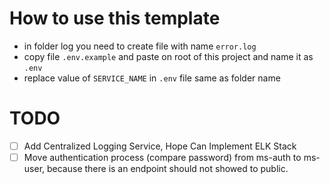 # How to use this template
- in folder log you need to create file with name `error.log`
- copy file `.env.example` and paste on root of this project and name it as `.env`
- replace value of `SERVICE_NAME` in `.env` file same as folder name

# TODO
- [ ] Add Centralized Logging Service, Hope Can Implement ELK Stack
- [ ] Move authentication process (compare password) from ms-auth to ms-user, because there is an endpoint should not showed to public.

